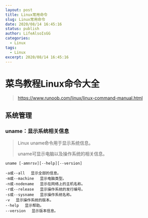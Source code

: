 ```yaml
---
layout: post
title: Linux常用命令
slug: Linux常用命令
date: 2020/08/14 16:45:16
status: publish
author: LifeAlsoIsGG
categories: 
  - Linux
tags: 
  - Linux
excerpt: 2020/08/14 16:45:16
---
```








# 菜鸟教程Linux命令大全

> https://www.runoob.com/linux/linux-command-manual.html



## 系统管理



### uname：显示系统相关信息

> Linux uname命令用于显示系统信息。
>
> uname可显示电脑以及操作系统的相关信息。

```shell
uname [-amnrsv][--help][--version]

-a或--all 　显示全部的信息。
-m或--machine 　显示电脑类型。
-n或-nodename 　显示在网络上的主机名称。
-r或--release 　显示操作系统的发行编号。
-s或--sysname 　显示操作系统名称。
-v 　显示操作系统的版本。
--help 　显示帮助。
--version 　显示版本信息。
```







